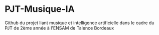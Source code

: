 # PJT-Musique-IA
Github du projet liant musique et intelligence artificielle dans le cadre du PJT de 2ème année à l'ENSAM de Talence Bordeaux
